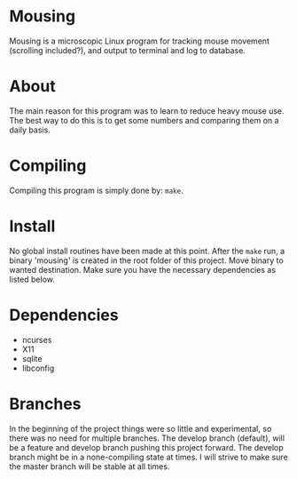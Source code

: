 Mousing
=======
Mousing is a microscopic Linux program for tracking mouse movement (scrolling included?), and output to terminal and log to database.

About
=====
The main reason for this program was to learn to reduce heavy mouse use. 
The best way to do this is to get some numbers and comparing them on a daily basis.

Compiling
=========
Compiling this program is simply done by: `make`.

Install
==========
No global install routines have been made at this point. After the `make` run, a binary 'mousing' is created in the root folder of this project. Move binary to wanted destination.
Make sure you have the necessary dependencies as listed below.

Dependencies
=====
  * ncurses
  * X11
  * sqlite
  * libconfig

Branches
========
In the beginning of the project things were so little and experimental, so there was no need for multiple branches.
The develop branch (default), will be a feature and develop branch pushing this project forward. The develop branch might be in a none-compiling state at times.
I will strive to make sure the master branch will be stable at all times.
